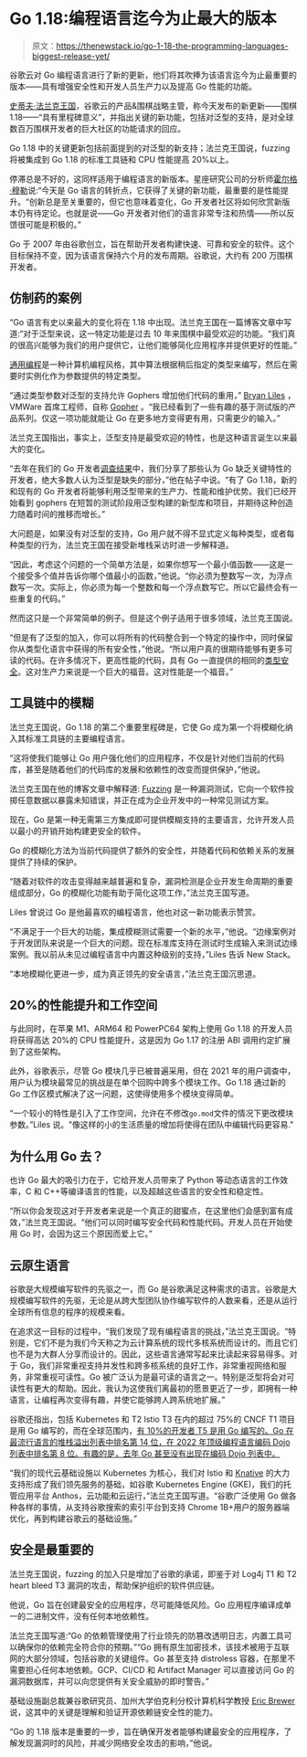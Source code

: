 # Go 1.18:编程语言迄今为止最大的版本

> 原文：<https://thenewstack.io/go-1-18-the-programming-languages-biggest-release-yet/>

谷歌云对 Go 编程语言进行了新的更新，他们将其吹捧为该语言迄今为止最重要的版本——具有增强安全性和开发人员生产力以及提高 Go 性能的功能。

[史蒂夫·法兰克王国](https://www.linkedin.com/in/stevefrancia/)，谷歌云的产品&围棋战略主管，称今天发布的新更新——围棋 1.18——“具有里程碑意义”，并指出关键的新功能，包括对泛型的支持，是对全球数百万围棋开发者的巨大社区的功能请求的回应。

Go 1.18 中的关键更新包括前面提到的对泛型的新支持；法兰克王国说，fuzzing 将被集成到 Go 1.18 的标准工具链和 CPU 性能提高 20%以上。

停滞总是不好的，这同样适用于编程语言的新版本。星座研究公司的分析师[霍尔格·穆勒](https://www.constellationr.com/users/holger-mueller)说:“今天是 Go 语言的转折点，它获得了关键的新功能，最重要的是性能提升。“创新总是至关重要的，但它也意味着变化，Go 开发者社区将如何欣赏新版本仍有待定论。也就是说——Go 开发者对他们的语言非常专注和热情——所以反馈很可能是积极的。”

Go 于 2007 年由谷歌创立，旨在帮助开发者构建快速、可靠和安全的软件。这个目标保持不变，因为该语言保持六个月的发布周期。谷歌说，大约有 200 万围棋开发者。

## 仿制药的案例

“Go 语言有史以来最大的变化将在 1.18 中出现。法兰克王国在一篇博客文章中写道:“对于泛型来说，这一特定功能是过去 10 年来围棋中最受欢迎的功能。“我们真的很高兴能够为我们的用户提供它，让他们能够简化应用程序并提供更好的性能。”

[通用编程](https://en.wikipedia.org/wiki/Generic_programming)是一种计算机编程风格，其中算法根据稍后指定的类型来编写，然后在需要时实例化作为参数提供的特定类型。

“通过类型参数对泛型的支持允许 Gophers 增加他们代码的重用，” [Bryan Liles](https://www.linkedin.com/in/bryanliles/) ，VMWare 首席工程师，自称 [Gopher](https://go.dev/blog/gopher) 。“我已经看到了一些有趣的基于测试版的产品系列。仅这一项功能就能让 Go 在更多地方变得更有用，只需更少的输入。”

法兰克王国指出，事实上，泛型支持是最受欢迎的特性，也是这种语言诞生以来最大的变化。

“去年在我们的 Go 开发者[调查结果](https://go.dev/blog/survey2020-results)中，我们分享了那些认为 Go 缺乏关键特性的开发者，绝大多数人认为泛型是缺失的部分，”他在帖子中说。“有了 Go 1.18，新的和现有的 Go 开发者将能够利用泛型带来的生产力、性能和维护优势。我们已经开始看到 gophers 在短暂的测试阶段用泛型构建的新型库和项目，并期待这种创造力随着时间的推移而增长。”

大问题是，如果没有对泛型的支持，Go 用户就不得不显式定义每种类型，或者每种类型的行为，法兰克王国在接受新堆栈采访时进一步解释道。

“因此，考虑这个问题的一个简单方法是，如果你想写一个最小值函数——这是一个接受多个值并告诉你哪个值最小的函数，”他说。“你必须为整数写一次，为浮点数写一次。实际上，你必须为每一个整数和每一个浮点数写它。所以它最终会有一些重复的代码。”

然而这只是一个非常简单的例子。但是这个例子适用于很多领域，法兰克王国说。

“但是有了泛型的加入，你可以将所有的代码整合到一个特定的操作中，同时保留你从类型化语言中获得的所有安全性，”他说。“所以用户真的很期待能够有更多可读的代码。在许多情况下，更高性能的代码，具有 Go 一直提供的相同的[类型安全](https://en.wikipedia.org/wiki/Type_safety)。这对生产力来说是一个巨大的福音。这对性能是一个福音。”

## 工具链中的模糊

法兰克王国说，Go 1.18 的第二个重要里程碑是，它使 Go 成为第一个将模糊化纳入其标准工具链的主要编程语言。

“这将使我们能够让 Go 用户强化他们的应用程序，不仅是针对他们当前的代码库，甚至是随着他们的代码库的发展和依赖性的改变而提供保护，”他说。

法兰克王国在他的博客文章中解释道: [Fuzzing](https://thenewstack.io/fuzzing-old-testing-technique-comes-age/) 是一种漏洞测试，它向一个软件投掷任意数据以暴露未知错误，并正在成为企业开发中的一种常见测试方案。

现在，Go 是第一种无需第三方集成即可提供模糊支持的主要语言，允许开发人员以最小的开销开始构建更安全的软件。

Go 的模糊化方法为当前代码提供了额外的安全性，并随着代码和依赖关系的发展提供了持续的保护。

“随着对软件的攻击变得越来越普遍和复杂，漏洞检测是企业开发生命周期的重要组成部分，Go 的模糊化功能有助于简化这项工作，”法兰克王国写道。

Liles 曾说过 Go 是他最喜欢的编程语言，他也对这一新功能表示赞赏。

“不满足于一个巨大的功能，集成模糊测试需要一个新的水平，”他说。“边缘案例对于开发团队来说是一个巨大的问题。现在标准库支持在测试时生成输入来测试边缘案例。我以前从未见过编程语言中内置这种级别的支持，”Liles 告诉 New Stack。

“本地模糊化更进一步，成为真正领先的安全语言，”法兰克王国沉思道。

## 20%的性能提升和工作空间

与此同时，在苹果 M1、ARM64 和 PowerPC64 架构上使用 Go 1.18 的开发人员将获得高达 20%的 CPU 性能提升，这是因为 Go 1.17 的注册 ABI 调用约定扩展到了这些架构。

此外，谷歌表示，尽管 Go 模块几乎已被普遍采用，但在 2021 年的用户调查中，用户认为模块最常见的挑战是在单个回购中跨多个模块工作。Go 1.18 通过新的 Go 工作区模式解决了这一问题，这使得使用多个模块变得简单。

“一个较小的特性是引入了工作空间，允许在不修改`go.mod`文件的情况下更改模块参数。”Liles 说。"像这样的小的生活质量的增加将使得在团队中编辑代码更容易."

## 为什么用 Go 去？

也许 Go 最大的吸引力在于，它给开发人员带来了 Python 等动态语言的工作效率，C 和 C++等编译语言的性能，以及超越这些语言的安全性和稳定性。

“所以你会发现这对于开发者来说是一个真正的甜蜜点，在这里他们会感到富有成效，”法兰克王国说。“他们可以同时编写安全代码和性能代码。开发人员在开始使用 Go 时，会因为这三个原因而爱上它。”

## 云原生语言

谷歌是大规模编写软件的先驱之一，而 Go 是谷歌满足这种需求的语言。谷歌是大规模编写软件的先驱，无论是从跨大型团队协作编写软件的人数来看，还是从运行全球所有信息的程序的规模来看。

在追求这一目标的过程中，“我们发现了现有编程语言的挑战，”法兰克王国说。“特别是，它们不是为我们今天称之为云计算系统的现代多核系统而设计的。而且它们也不是为大群人分享而设计的。因此，这些语言通常写起来比读起来容易得多。对于 Go，我们非常重视支持并发性和跨多核系统的良好工作，非常重视网络和服务，非常重视可读性。Go 被广泛认为是最可读的语言之一。特别是泛型将会对可读性有更大的帮助。因此，我认为这使我们离最初的愿景更近了一步，即拥有一种语言，让编程再次变得有趣，并使它能够跨人跨系统地扩展。”

谷歌还指出，包括 Kubernetes 和 T2 Istio T3 在内的超过 75%的 CNCF T1 项目是用 Go 编写的，而在全球范围内，[有 10%的开发者 T5 是用 Go 编写的。Go 在最流行语言的堆栈溢出列表中排名第 14 位，在 2022 年顶级编程语言编码 Dojo 列表中排名第 8 位。有趣的是，去年 Go 甚至没有出现在编码 Dojo 列表中。](https://insights.stackoverflow.com/survey/2021#most-popular-technologies-language)

“我们的现代云基础设施以 Kubernetes 为核心，我们对 Istio 和 [Knative](https://knative.dev/docs/) 的大力支持形成了我们领先服务的基础，如谷歌 Kubernetes Engine (GKE)，我们的托管应用平台 Anthos，云功能和云运行，”法兰克王国写道。“谷歌广泛使用 Go 做各种各样的事情，从支持谷歌搜索的索引平台到支持 Chrome 1B+用户的服务器端优化，再到构建谷歌云的基础设施。”

## 安全是最重要的

法兰克王国说，fuzzing 的加入只是增加了谷歌的承诺，即鉴于对 Log4j T1 和 T2 heart bleed T3 漏洞的攻击，帮助保护组织的软件供应链。

他说，Go 旨在创建最安全的应用程序，尽可能降低风险。Go 应用程序编译成单一的二进制文件，没有任何本地依赖性。

法兰克王国写道:“Go 的依赖管理使用了行业领先的防篡改透明日志，内置工具可以确保你的依赖完全符合你的预期。”“Go 拥有原生加密技术，该技术被用于互联网的大部分领域，包括谷歌的关键组件。Go 甚至支持 distroless 容器，在那里不需要担心任何本地依赖。GCP、CI/CD 和 Artifact Manager 可以直接访问 Go 的漏洞数据库，并可以向您提供有关安全威胁的即时警告。”

基础设施副总裁兼谷歌研究员、加州大学伯克利分校计算机科学教授 [Eric Brewer](https://www.linkedin.com/in/eric-brewer-1031254/) 说，这其中的关键是理解和验证开源依赖链安全性的能力。

“Go 的 1.18 版本是重要的一步，旨在确保开发者能够构建最安全的应用程序，了解发现漏洞时的风险，并减少网络安全攻击的影响，”他说。

<svg xmlns:xlink="http://www.w3.org/1999/xlink" viewBox="0 0 68 31" version="1.1"><title>Group</title> <desc>Created with Sketch.</desc></svg>